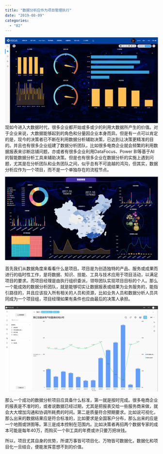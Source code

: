 ```yaml
---
title: "数据分析应作为项目管理执行"
date: "2019-08-09"
categories: 
  - "02"
---
```


![](images/word-image-169.png)现如今进入大数据时代，很多企业都开始或多或少的利用大数据所产生的价值。对于企业来说，大数据能够起到的角色和分量因企业本身而异。但是有一点可以肯定的是，现今的决策者已不断在利用数据分析辅助决策，已达到让决策更精准的目的。并且也有很多企业组建了数据分析团队，比如很多电商企业就会频繁的利用数据报表来诊断店铺问题，亦或者有很多企业利用DataFocus、Power BI等基于AI的智能数据分析工具来辅助决策。但是也有很多企业在数据分析的实施上遇到问题，尤其是在分析团队和业务团队之间，似乎总有不可逾越的鸿沟，但其实，数据分析应作为一个项目，而不是一个单独存在的流程节点。

![](images/word-image-346.png)

首先我们从数据角度来看看什么是项目。项目是为创造独特的产品、服务或成果而进行的临时性工作，是将数据、知识、技能、工具与技术应用于项目活动，以满足项目的要求。而项目经理是由执行组织委派，领导团队实现项目目标的个人。那么一个能成效的数据分析团队，就是能够切实让数据报表或结果为业务服务的，能指引路径的，并且应该投入所有相关的人员和资源，比如业务人员和数据分析人员共同成为一个项目组，项目经理如果有条件也应由最后的决策人承担。

![](images/word-image-129.png)

那么一个成功的数据分析项目应具备什么标准，第一就是按时完成。很多电商企业的报表是不准时的，或者说数据已经过期，尤其是把报表交给一些服务商来做，就会大大增加沟通和协调所耗费的时间。第二是质量符合预期要求。比如说可视化，那么出来的数据结果应是符合标准的，比如要求是全国客户分布，那么出来的应是一个地图或饼图等。第三是成本控制在范围内。比如决策者再招两个数据专家的成本可能是每年40万，而购买一个BI工具的年费或许只要万把块钱。

所以，项目尤其自身的优势，所谓万事皆可项目化、万物皆可数据化，数据化和项目化一旦结合，便能发挥意想不到的价值。
